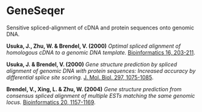 # GeneSeqer
Sensitive spliced-alignment of cDNA and protein sequences onto genomic DNA.

__Usuka, J., Zhu, W. & Brendel, V. (2000)__
_Optimal spliced alignment of homologous cDNA to a genomic DNA template._
[Bioinformatics 16, 203-211](https://academic.oup.com/bioinformatics/article/16/3/203/246390).

__Usuka, J. & Brendel, V. (2000)__
_Gene structure prediction by spliced alignment of genomic DNA with
protein sequences:  Increased accuracy by differential splice site scoring._
[J. Mol. Biol. 297, 1075-1085](https://www.sciencedirect.com/science/article/pii/S0022283600936416?via%3Dihub).

__Brendel, V., Xing, L. & Zhu, W. (2004)__
_Gene structure prediction from consensus spliced alignment of multiple
ESTs matching the same genomic locus._
[Bioinformatics 20, 1157-1169](https://academic.oup.com/bioinformatics/article/20/7/1157/245748).
